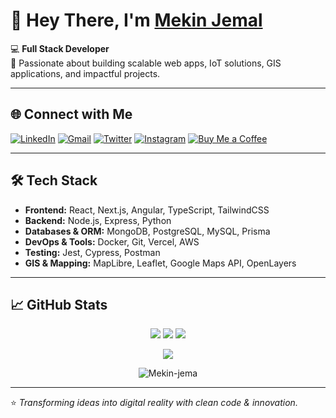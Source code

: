 # 👋 Hey There, I'm [Mekin Jemal](https://www.linkedin.com/in/mekin-jemal-7933b42a3/)

💻 **Full Stack Developer**  
🚀 Passionate about building scalable web apps, IoT solutions, GIS applications, and impactful projects.

---

## 🌐 Connect with Me
[![LinkedIn](https://img.shields.io/badge/LinkedIn-0077B5?style=for-the-badge&logo=linkedin&logoColor=white)](https://www.linkedin.com/in/mekin-jemal-7933b42a3/)
[![Gmail](https://img.shields.io/badge/Gmail-D14836?style=for-the-badge&logo=gmail&logoColor=white)](mailto:mekinjemal999@gmail.com)
[![Twitter](https://img.shields.io/badge/Twitter-1DA1F2?style=for-the-badge&logo=twitter&logoColor=white)](https://twitter.com/mekinjemal_seth)
[![Instagram](https://img.shields.io/badge/Instagram-E4405F?style=for-the-badge&logo=instagram&logoColor=white)](https://www.instagram.com/mekin.jemal/)
[![Buy Me a Coffee](https://img.shields.io/badge/Buy_Me_A_Coffee-FFDD00?style=for-the-badge&logo=buy-me-a-coffee&logoColor=black)](https://www.buymeacoffee.com/mekinjemald)

---

## 🛠 Tech Stack
- **Frontend:** React, Next.js, Angular, TypeScript, TailwindCSS  
- **Backend:** Node.js, Express, Python  
- **Databases & ORM:** MongoDB, PostgreSQL, MySQL, Prisma  
- **DevOps & Tools:** Docker, Git, Vercel, AWS  
- **Testing:** Jest, Cypress, Postman  
- **GIS & Mapping:** MapLibre, Leaflet, Google Maps API, OpenLayers  

---

## 📈 GitHub Stats

<p align="center">
  <img src="https://github-readme-stats.vercel.app/api?username=Mekin-jema&show_icons=true&theme=dracula&include_all_commits=true" />
  <img src="https://github-readme-streak-stats.herokuapp.com/?user=Mekin-jema&theme=dracula" />
  <img src="https://github-readme-stats.vercel.app/api/top-langs/?username=Mekin-jema&layout=compact&theme=dracula&langs_count=8" />
</p>

<p align="center">
  <img src="https://github-profile-summary-cards.vercel.app/api/cards/profile-details?username=Mekin-jema&theme=dracula" />
</p>

<p align="center">
  <img src="https://komarev.com/ghpvc/?username=Mekin-jema&label=Profile%20views&color=0e75b6&style=flat" alt="Mekin-jema" /> 
</p>

---

⭐️ *Transforming ideas into digital reality with clean code & innovation.*
